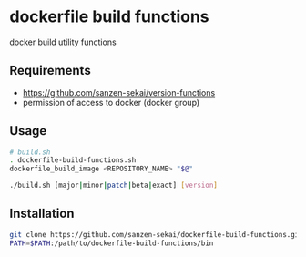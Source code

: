 # dockerfile build functions

docker build utility functions

## Requirements

* https://github.com/sanzen-sekai/version-functions
* permission of access to docker (docker group)

## Usage

```bash
# build.sh
. dockerfile-build-functions.sh
dockerfile_build_image <REPOSITORY_NAME> "$@"
```

```bash
./build.sh [major|minor|patch|beta|exact] [version]
```

## Installation

```bash
git clone https://github.com/sanzen-sekai/dockerfile-build-functions.git
PATH=$PATH:/path/to/dockerfile-build-functions/bin
```
